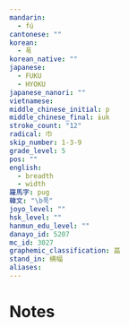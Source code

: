 ```yaml
---
mandarin:
  - fú
cantonese: ""
korean:
  - 폭
korean_native: ""
japanese:
  - FUKU
  - HYOKU
japanese_nanori: ""
vietnamese:
middle_chinese_initial: p
middle_chinese_final: ɨuk
stroke_count: "12"
radical: 巾
skip_number: 1-3-9
grade_level: 5
pos: ""
english:
  - breadth
  - width
羅馬字: pug
韓文: "\b푹"
joyo_level: ""
hsk_level: ""
hanmun_edu_level: ""
danayo_id: 5207
mc_id: 3027
graphemic_classification: 畐
stand_in: 横幅
aliases:
---
```


# Notes
